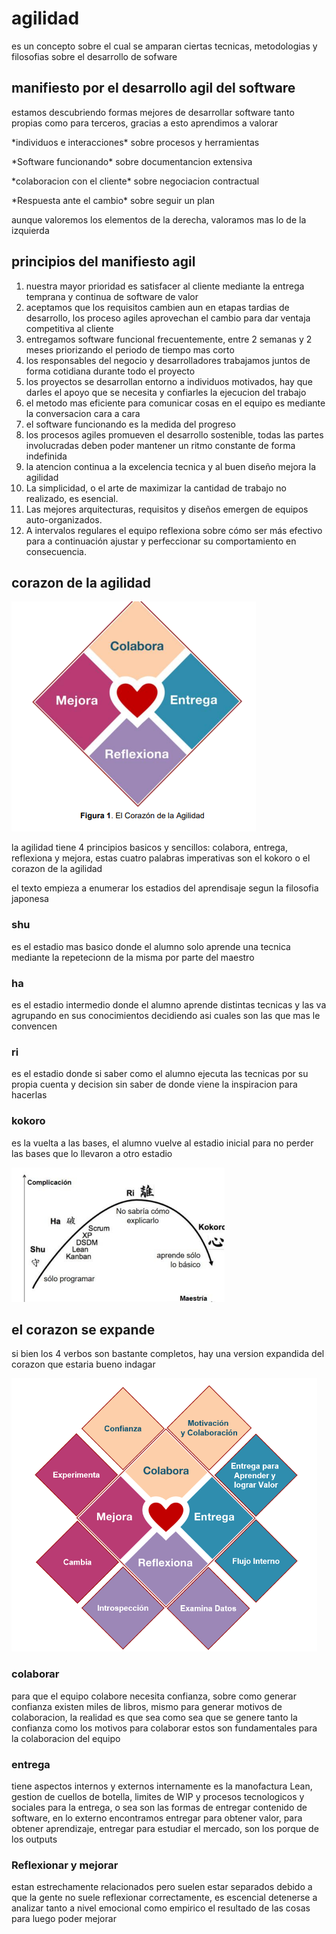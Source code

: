 # agilidad

es un concepto sobre el cual se amparan ciertas tecnicas, metodologias y filosofias sobre el desarrollo de sofware

## manifiesto por el desarrollo agil del software

estamos descubriendo formas mejores de desarrollar software tanto propias como para terceros, gracias a esto aprendimos a valorar

<p>*individuos e interacciones* sobre procesos y herramientas</p>
<p>*Software funcionando* sobre documentancion extensiva</p>
<p>*colaboracion con el cliente* sobre negociacion contractual</p>
<p>*Respuesta ante el cambio* sobre seguir un plan</p>

aunque valoremos los elementos de la derecha, valoramos mas lo de la izquierda

## principios del manifiesto agil

1. nuestra mayor prioridad es satisfacer al cliente mediante la entrega temprana y continua de software de valor
2. aceptamos que los requisitos cambien aun en etapas tardias de desarrollo, los proceso agiles aprovechan el cambio para dar ventaja competitiva al cliente
3. entregamos software funcional frecuentemente, entre 2 semanas y 2 meses priorizando el periodo de tiempo mas corto
4. los responsables del negocio y desarrolladores trabajamos juntos de forma cotidiana durante todo el proyecto
5. los proyectos se desarrollan entorno a individuos motivados, hay que darles el apoyo que se necesita y confiarles la ejecucion del trabajo
6. el metodo mas eficiente para comunicar cosas en el equipo es mediante la conversacion cara a cara
7. el software funcionando es la medida del progreso
8. los procesos agiles promueven el desarrollo sostenible, todas las partes involucradas deben poder mantener un ritmo constante de forma indefinida
9. la atencion continua a la excelencia tecnica y al buen diseño mejora la agilidad
10. La simplicidad, o el arte de maximizar la cantidad de trabajo no realizado, es esencial.
11. Las mejores arquitecturas, requisitos y diseños emergen de equipos auto-organizados.
12. A intervalos regulares el equipo reflexiona sobre cómo ser más efectivo para a continuación ajustar y perfeccionar su comportamiento en consecuencia.

## corazon de la agilidad

![alt text](agilidadimagenes\image.png)

la agilidad tiene 4 principios basicos y sencillos: colabora, entrega, reflexiona y mejora, estas cuatro palabras imperativas son el kokoro o el corazon de la agilidad

el texto empieza a enumerar los estadios del aprendisaje segun la filosofia japonesa

### shu

es el estadio mas basico donde el alumno solo aprende una tecnica mediante la repetecionn de la misma por parte del maestro

### ha 

es el estadio intermedio donde el alumno aprende distintas tecnicas y las va agrupando en sus conocimientos decidiendo asi cuales son las que mas le convencen

### ri

es el estadio donde si saber como el alumno ejecuta las tecnicas por su propia cuenta y decision sin saber de donde viene la inspiracion para hacerlas

### kokoro

es la vuelta a las bases, el alumno vuelve al estadio inicial para no perder las bases que lo llevaron a otro estadio

![alt text](agilidadimagenes\image-1.png)

## el corazon se expande

si bien los 4 verbos son bastante completos, hay una version expandida del corazon que estaria bueno indagar

![alt text](image-2.png)

### colaborar

para que el equipo colabore necesita confianza, sobre como generar confianza existen miles de libros, mismo para generar motivos de colaboracion, la realidad es que sea como sea que se genere tanto la confianza como los motivos para colaborar estos son fundamentales para la colaboracion del equipo

### entrega

tiene aspectos internos y externos  internamente es la manofactura Lean, gestion de cuellos de botella, limites de WIP y procesos tecnologicos y sociales para la entrega, o sea son las formas de entregar contenido de software, en lo externo encontramos entregar para obtener valor, para obtener aprendizaje, entregar para estudiar el mercado, son los porque de los outputs

### Reflexionar y mejorar

estan estrechamente relacionados pero suelen estar separados debido a que la gente no suele reflexionar correctamente, es escencial detenerse a analizar tanto a nivel emocional como empirico el resultado de las cosas para luego poder mejorar

